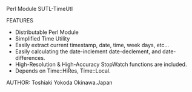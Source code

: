 Perl Module
  SUTL-TimeUtl

FEATURES
- Distributable Perl Module
- Simplified Time Utility
- Easily extract current timestamp, date, time, week days, etc...
- Easily calculating the date-inclement date-declement, and date-differences.
- High-Resolution & High-Accuracy StopWatch functions are included.
- Depends on Time::HiRes, Time::Local.

AUTHOR: Toshiaki Yokoda
  Okinawa.Japan

